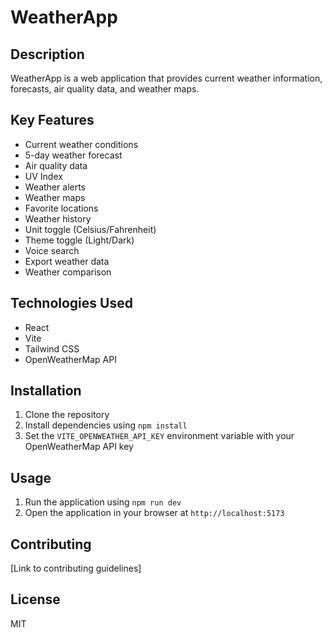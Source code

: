 # WeatherApp

## Description

WeatherApp is a web application that provides current weather information, forecasts, air quality data, and weather maps.

## Key Features

- Current weather conditions
- 5-day weather forecast
- Air quality data
- UV Index
- Weather alerts
- Weather maps
- Favorite locations
- Weather history
- Unit toggle (Celsius/Fahrenheit)
- Theme toggle (Light/Dark)
- Voice search
- Export weather data
- Weather comparison

## Technologies Used

- React
- Vite
- Tailwind CSS
- OpenWeatherMap API

## Installation

1. Clone the repository
2. Install dependencies using `npm install`
3. Set the `VITE_OPENWEATHER_API_KEY` environment variable with your OpenWeatherMap API key

## Usage

1. Run the application using `npm run dev`
2. Open the application in your browser at `http://localhost:5173`

## Contributing

[Link to contributing guidelines]

## License

MIT